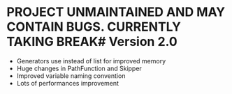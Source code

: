 # PROJECT UNMAINTAINED AND MAY CONTAIN BUGS. CURRENTLY TAKING BREAK# Version 2.0
* Generators use instead of list for improved memory
* Huge changes in PathFunction and Skipper
* Improved variable naming convention
* Lots of performances improvement
